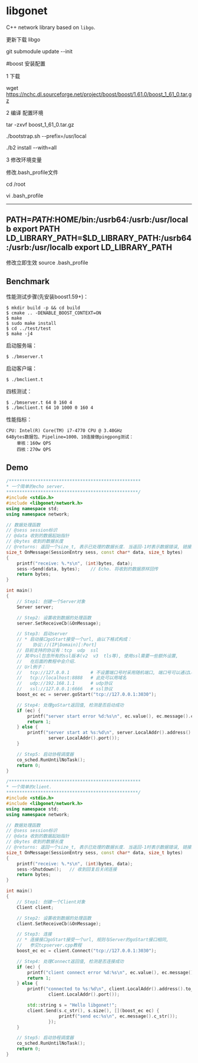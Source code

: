 # libgonet
C++ network library based on `libgo`.

更新下载 libgo

git submodule update --init


#boost 安装配置

1 下载 

wget https://nchc.dl.sourceforge.net/project/boost/boost/1.61.0/boost_1_61_0.tar.gz

2 编译 配置环境

tar -zxvf boost_1_61_0.tar.gz

./bootstrap.sh --prefix=/usr/local

./b2 install --with=all

3 修改环境变量

修改.bash_profile文件

cd /root

vi .bash_profile

---------------------------------------------
PATH=$PATH:$HOME/bin:/usrb64:/usrb:/usr/localb
export PATH     
LD_LIBRARY_PATH=$LD_LIBRARY_PATH:/usrb64:/usrb:/usr/localb
export LD_LIBRARY_PATH
-------------------------------------------------------

修改立即生效
source .bash_profile


## Benchmark
性能测试步骤(先安装boost1.59+)：

    $ mkdir build -p && cd build
    $ cmake .. -DENABLE_BOOST_CONTEXT=ON
    $ make
    $ sudo make install
    $ cd ../test/test
    $ make -j4
  
启动服务端：

    $ ./bmserver.t
  
启动客户端：

    $ ./bmclient.t
    
四核测试：

    $ ./bmserver.t 64 0 160 4
    $ ./bmclient.t 64 10 1000 0 160 4
    
性能指标：

    CPU: Intel(R) Core(TM) i7-4770 CPU @ 3.40GHz
    64Bytes数据包、Pipeline=1000、10连接做pingpong测试：
        单核：160w QPS
        四核：270w QPS

## Demo

~~~~~~~~~~cpp
/**************************************************
* 一个简单的echo server.
**************************************************/
#include <stdio.h>
#include <libgonet/network.h>
using namespace std;
using namespace network;

// 数据处理函数
// @sess session标识
// @data 收到的数据起始指针
// @bytes 收到的数据长度
// @returns: 返回一个size_t, 表示已处理的数据长度. 当返回-1时表示数据错误, 链接即会被关闭.
size_t OnMessage(SessionEntry sess, const char* data, size_t bytes)
{
    printf("receive: %.*s\n", (int)bytes, data);
    sess->Send(data, bytes);    // Echo. 将收到的数据原样回传
    return bytes;
}

int main()
{
    // Step1: 创建一个Server对象
    Server server;

    // Step2: 设置收到数据的处理函数
    server.SetReceiveCb(&OnMessage);

    // Step3: 启动server
    // * 启动接口goStart接受一个url, 由以下格式构成：
    //    协议://(IP|Domain)[:Port]
    // 目前支持的协议有：tcp  udp  ssl
    // 其中ssl包含所有的ssl版本(v2  v3  tls等), 使用ssl需要一些额外设置,
    //   在后面的教程中会介绍.
    // Url例子：
    //   tcp://127.0.0.1        # 不设置端口号时采用随机端口, 端口号可以通过LocalAddr接口获取(如下面的例子).
    //   tcp://localhost:8888   # 此处可以用域名
    //   udp://192.168.1.1      # udp协议
    //   ssl://127.0.0.1:6666   # ssl协议
    boost_ec ec = server.goStart("tcp://127.0.0.1:3030");

    // Step4: 处理goStart返回值, 检测是否启动成功
    if (ec) {
        printf("server start error %d:%s\n", ec.value(), ec.message().c_str());
        return 1;
    } else {
        printf("server start at %s:%d\n", server.LocalAddr().address().to_string().c_str(),
                server.LocalAddr().port());
    }

    // Step5: 启动协程调度器
    co_sched.RunUntilNoTask();
    return 0;
}
~~~~~~~~~~

~~~~~~~~~~cpp
/**************************************************
* 一个简单的client.
**************************************************/
#include <stdio.h>
#include <libgonet/network.h>
using namespace std;
using namespace network;

// 数据处理函数
// @sess session标识
// @data 收到的数据起始指针
// @bytes 收到的数据长度
// @returns: 返回一个size_t, 表示已处理的数据长度. 当返回-1时表示数据错误, 链接即会被关闭.
size_t OnMessage(SessionEntry sess, const char* data, size_t bytes)
{
    printf("receive: %.*s\n", (int)bytes, data);
    sess->Shutdown();   // 收到回复后关闭连接
    return bytes;
}

int main()
{
    // Step1: 创建一个Client对象
    Client client;

    // Step2: 设置收到数据的处理函数
    client.SetReceiveCb(&OnMessage);

    // Step3: 连接
    // * 连接接口goStart接受一个url, 规则与Server的goStart接口相同,
    //   参见tcpserver.cpp教程
    boost_ec ec = client.Connect("tcp://127.0.0.1:3030");

    // Step4: 处理Connect返回值, 检测是否连接成功
    if (ec) {
        printf("client connect error %d:%s\n", ec.value(), ec.message().c_str());
        return 1;
    } else {
        printf("connected to %s:%d\n", client.LocalAddr().address().to_string().c_str(),
                client.LocalAddr().port());

        std::string s = "Hello libgonet!";
        client.Send(s.c_str(), s.size(), [](boost_ec ec) {
                    printf("send ec:%s\n", ec.message().c_str());
                });
    }

    // Step5: 启动协程调度器
    co_sched.RunUntilNoTask();
    return 0;
}
~~~~~~~~~~
